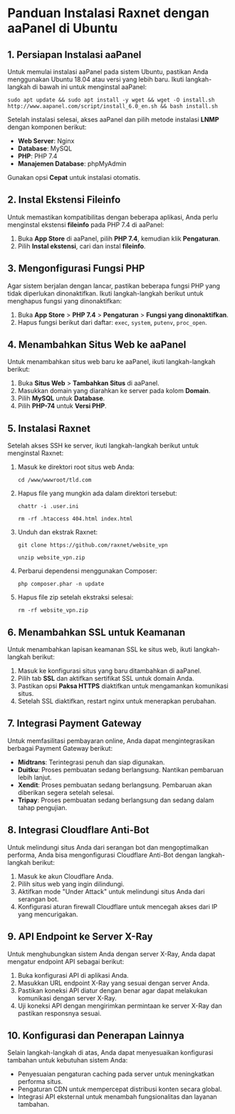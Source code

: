 # Panduan Instalasi Raxnet dengan aaPanel di Ubuntu

<div>
    <h2>1. Persiapan Instalasi aaPanel</h2>
    <p>Untuk memulai instalasi aaPanel pada sistem Ubuntu, pastikan Anda menggunakan Ubuntu 18.04 atau versi yang lebih baru. Ikuti langkah-langkah di bawah ini untuk menginstal aaPanel:</p>
    <pre><code>sudo apt update && sudo apt install -y wget && wget -O install.sh http://www.aapanel.com/script/install_6.0_en.sh && bash install.sh</code></pre>
    <p>Setelah instalasi selesai, akses aaPanel dan pilih metode instalasi <strong>LNMP</strong> dengan komponen berikut:</p>
    <ul>
        <li><strong>Web Server</strong>: Nginx</li>
        <li><strong>Database</strong>: MySQL</li>
        <li><strong>PHP</strong>: PHP 7.4</li>
        <li><strong>Manajemen Database</strong>: phpMyAdmin</li>
    </ul>
    <p>Gunakan opsi <strong>Cepat</strong> untuk instalasi otomatis.</p>
</div>

<div>
    <h2>2. Instal Ekstensi Fileinfo</h2>
    <p>Untuk memastikan kompatibilitas dengan beberapa aplikasi, Anda perlu menginstal ekstensi <strong>fileinfo</strong> pada PHP 7.4 di aaPanel:</p>
    <ol>
        <li>Buka <strong>App Store</strong> di aaPanel, pilih <strong>PHP 7.4</strong>, kemudian klik <strong>Pengaturan</strong>.</li>
        <li>Pilih <strong>Instal ekstensi</strong>, cari dan instal <strong>fileinfo</strong>.</li>
    </ol>
</div>

<div>
    <h2>3. Mengonfigurasi Fungsi PHP</h2>
    <p>Agar sistem berjalan dengan lancar, pastikan beberapa fungsi PHP yang tidak diperlukan dinonaktifkan. Ikuti langkah-langkah berikut untuk menghapus fungsi yang dinonaktifkan:</p>
    <ol>
        <li>Buka <strong>App Store</strong> > <strong>PHP 7.4</strong> > <strong>Pengaturan</strong> > <strong>Fungsi yang dinonaktifkan</strong>.</li>
        <li>Hapus fungsi berikut dari daftar: <code>exec</code>, <code>system</code>, <code>putenv</code>, <code>proc_open</code>.</li>
    </ol>
</div>

<div>
    <h2>4. Menambahkan Situs Web ke aaPanel</h2>
    <p>Untuk menambahkan situs web baru ke aaPanel, ikuti langkah-langkah berikut:</p>
    <ol>
        <li>Buka <strong>Situs Web</strong> > <strong>Tambahkan Situs</strong> di aaPanel.</li>
        <li>Masukkan domain yang diarahkan ke server pada kolom <strong>Domain</strong>.</li>
        <li>Pilih <strong>MySQL</strong> untuk <strong>Database</strong>.</li>
        <li>Pilih <strong>PHP-74</strong> untuk <strong>Versi PHP</strong>.</li>
    </ol>
</div>

<div>
    <h2>5. Instalasi Raxnet</h2>
    <p>Setelah akses SSH ke server, ikuti langkah-langkah berikut untuk menginstal Raxnet:</p>
    <ol>
        <li>Masuk ke direktori root situs web Anda:</li>
        <pre><code>cd /www/wwwroot/tld.com</code></pre>
        <li>Hapus file yang mungkin ada dalam direktori tersebut:</li>
        <pre><code>chattr -i .user.ini</code></pre>
        <pre><code>rm -rf .htaccess 404.html index.html</code></pre>
        <li>Unduh dan ekstrak Raxnet:</li>
        <pre><code>git clone https://github.com/raxnet/website_vpn</code></pre>
        <pre><code>unzip website_vpn.zip</code></pre>
        <li>Perbarui dependensi menggunakan Composer:</li>
        <pre><code>php composer.phar -n update</code></pre>
        <li>Hapus file zip setelah ekstraksi selesai:</li>
        <pre><code>rm -rf website_vpn.zip</code></pre>
    </ol>
</div>

<div>
    <h2>6. Menambahkan SSL untuk Keamanan</h2>
    <p>Untuk menambahkan lapisan keamanan SSL ke situs web, ikuti langkah-langkah berikut:</p>
    <ol>
        <li>Masuk ke konfigurasi situs yang baru ditambahkan di aaPanel.</li>
        <li>Pilih tab <strong>SSL</strong> dan aktifkan sertifikat SSL untuk domain Anda.</li>
        <li>Pastikan opsi <strong>Paksa HTTPS</strong> diaktifkan untuk mengamankan komunikasi situs.</li>
        <li>Setelah SSL diaktifkan, restart nginx untuk menerapkan perubahan.</li>
    </ol>
</div>

<div>
    <h2>7. Integrasi Payment Gateway</h2>
    <p>Untuk memfasilitasi pembayaran online, Anda dapat mengintegrasikan berbagai Payment Gateway berikut:</p>
    <ul>
        <li><strong>Midtrans</strong>: Terintegrasi penuh dan siap digunakan.</li>
        <li><strong>Duitku</strong>: Proses pembuatan sedang berlangsung. Nantikan pembaruan lebih lanjut.</li>
        <li><strong>Xendit</strong>: Proses pembuatan sedang berlangsung. Pembaruan akan diberikan segera setelah selesai.</li>
        <li><strong>Tripay</strong>: Proses pembuatan sedang berlangsung dan sedang dalam tahap pengujian.</li>
    </ul>
</div>

<div>
    <h2>8. Integrasi Cloudflare Anti-Bot</h2>
    <p>Untuk melindungi situs Anda dari serangan bot dan mengoptimalkan performa, Anda bisa mengonfigurasi Cloudflare Anti-Bot dengan langkah-langkah berikut:</p>
    <ol>
        <li>Masuk ke akun Cloudflare Anda.</li>
        <li>Pilih situs web yang ingin dilindungi.</li>
        <li>Aktifkan mode "Under Attack" untuk melindungi situs Anda dari serangan bot.</li>
        <li>Konfigurasi aturan firewall Cloudflare untuk mencegah akses dari IP yang mencurigakan.</li>
    </ol>
</div>

<div>
    <h2>9. API Endpoint ke Server X-Ray</h2>
    <p>Untuk menghubungkan sistem Anda dengan server X-Ray, Anda dapat mengatur endpoint API sebagai berikut:</p>
    <ol>
        <li>Buka konfigurasi API di aplikasi Anda.</li>
        <li>Masukkan URL endpoint X-Ray yang sesuai dengan server Anda.</li>
        <li>Pastikan koneksi API diatur dengan benar agar dapat melakukan komunikasi dengan server X-Ray.</li>
        <li>Uji koneksi API dengan mengirimkan permintaan ke server X-Ray dan pastikan responsnya sesuai.</li>
    </ol>
</div>

<div>
    <h2>10. Konfigurasi dan Penerapan Lainnya</h2>
    <p>Selain langkah-langkah di atas, Anda dapat menyesuaikan konfigurasi tambahan untuk kebutuhan sistem Anda:</p>
    <ul>
        <li>Penyesuaian pengaturan caching pada server untuk meningkatkan performa situs.</li>
        <li>Pengaturan CDN untuk mempercepat distribusi konten secara global.</li>
        <li>Integrasi API eksternal untuk menambah fungsionalitas dan layanan tambahan.</li>
    </ul>
</div>
